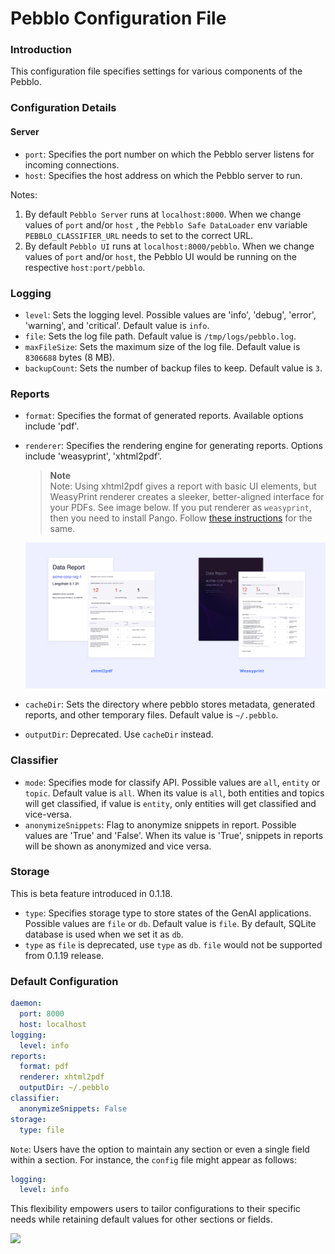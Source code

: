 # Pebblo Configuration File

### Introduction

This configuration file specifies settings for various components of the Pebblo.

### Configuration Details

#### Server

- `port`: Specifies the port number on which the Pebblo server listens for incoming connections.
- `host`: Specifies the host address on which the Pebblo server to run.

Notes:

1. By default `Pebblo Server` runs at `localhost:8000`. When we change values of `port` and/or `host` , the `Pebblo Safe DataLoader` env variable `PEBBLO_CLASSIFIER_URL` needs to set to the correct URL.
2. By default `Pebblo UI` runs at `localhost:8000/pebblo`. When we change values of `port` and/or `host`, the Pebblo UI would be running on the respective `host:port/pebblo`.

### Logging

- `level`: Sets the logging level. Possible values are 'info', 'debug', 'error', 'warning', and 'critical'. Default value is `info`.
- `file`: Sets the log file path. Default value is `/tmp/logs/pebblo.log`.
- `maxFileSize`: Sets the maximum size of the log file. Default value is `8306688` bytes (8 MB).
- `backupCount`: Sets the number of backup files to keep. Default value is `3`.

### Reports

- `format`: Specifies the format of generated reports. Available options include 'pdf'.
- `renderer`: Specifies the rendering engine for generating reports. Options include 'weasyprint', 'xhtml2pdf'.

  > **Note**  
  >  Note: Using xhtml2pdf gives a report with basic UI elements, but WeasyPrint renderer creates a sleeker, better-aligned interface for your PDFs. See image below. If you put renderer as `weasyprint`, then you need to install Pango. Follow [these instructions](./installation.md#install-weasyprint-library) for the same.

  ![Pebblo Reports](../static/img/report-comparision.png)

- `cacheDir`: Sets the directory where pebblo stores metadata, generated reports, and other temporary files. Default value is `~/.pebblo`.
- `outputDir`: Deprecated. Use `cacheDir` instead.

### Classifier

- `mode`: Specifies mode for classify API. Possible values are `all`, `entity` or `topic`. Default value is `all`. When its value is `all`, both entities and topics will get classified, if value is `entity`, only entities will get classified and vice-versa.
- `anonymizeSnippets`: Flag to anonymize snippets in report. Possible values are 'True' and 'False'. When its value is 'True', snippets in reports will be shown as anonymized and vice versa.

### Storage
This is beta feature introduced in 0.1.18.
- `type`: Specifies storage type to store states of the GenAI applications. Possible values are `file` or `db`.  Default value is `file`. By default, SQLite database is used when we set it as `db`.
- `type` as `file` is deprecated, use `type` as `db`. `file` would not be supported from 0.1.19 release.

### Default Configuration

```yaml
daemon:
  port: 8000
  host: localhost
logging:
  level: info
reports:
  format: pdf
  renderer: xhtml2pdf
  outputDir: ~/.pebblo
classifier:
  anonymizeSnippets: False
storage:
  type: file
```

`Note`:
Users have the option to maintain any section or even a single field within a section. For instance, the `config` file might appear as follows:

```yaml
logging:
  level: info
```

This flexibility empowers users to tailor configurations to their specific needs while retaining default values for other sections or fields.

<img referrerpolicy="no-referrer-when-downgrade" src="https://static.scarf.sh/a.png?x-pxid=7abf7d3d-2654-4615-9d7a-d3db68033da7" />
